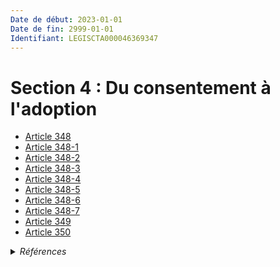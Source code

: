 ```yaml
---
Date de début: 2023-01-01
Date de fin: 2999-01-01
Identifiant: LEGISCTA000046369347
---
```


<h1>Section 4 : Du consentement à l'adoption</h1>

- [Article 348](article_348.md)
- [Article 348-1](article_348-1.md)
- [Article 348-2](article_348-2.md)
- [Article 348-3](article_348-3.md)
- [Article 348-4](article_348-4.md)
- [Article 348-5](article_348-5.md)
- [Article 348-6](article_348-6.md)
- [Article 348-7](article_348-7.md)
- [Article 349](article_349.md)
- [Article 350](article_350.md)

<details>
  <summary><em>Références</em></summary>

  <h2>Articles faisant référence à la section</h2>
  
  <ul>
    <li>
      <a href="https://legal.tricoteuses.fr//redirection/LEGIARTI000046369142?vers=git&vers=legifrance">Ordonnance n° 2022-1292 du 5 octobre 2022 prise en application de l'article 18 de la loi n° 2022-219 du 21 février 2022 visant à réformer l'adoption - article 3 ENTIEREMENT_MODIF</a> CREE source
    </li>
  </ul>
</details>
